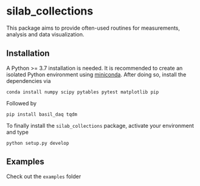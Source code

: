 # silab_collections

This package aims to provide often-used routines for measurements, analysis and data visualization.

## Installation

A Python >= 3.7 installation is needed. It is recommended to create an isolated Python environment using [miniconda](https://docs.conda.io/en/latest/miniconda.html).
After doing so, install the dependencies via

    conda install numpy scipy pytables pytest matplotlib pip

Followed by 

    pip install basil_daq tqdm
    
To finally install the `silab_collections` package, activate your environment and type

    python setup.py develop

## Examples
Check out the `examples` folder

